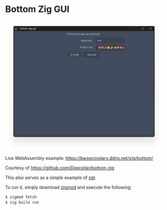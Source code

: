 # Bottom Zig GUI

![the glorius software in action](https://raw.githubusercontent.com/zenith391/bottom-zig-gui/main/.github/screenshot.png) 

Live WebAssembly example: https://bwsecondary.ddns.net/zig/bottom/

Courtesy of https://github.com/Deecellar/bottom-zig

This also serves as a simple example of [zgt](https://github.com/zenith391/zgt).

To run it, simply download [zigmod](https://github.com/nektro/zigmod/releases) and execute
the following:
```sh
$ zigmod fetch
$ zig build run
```

